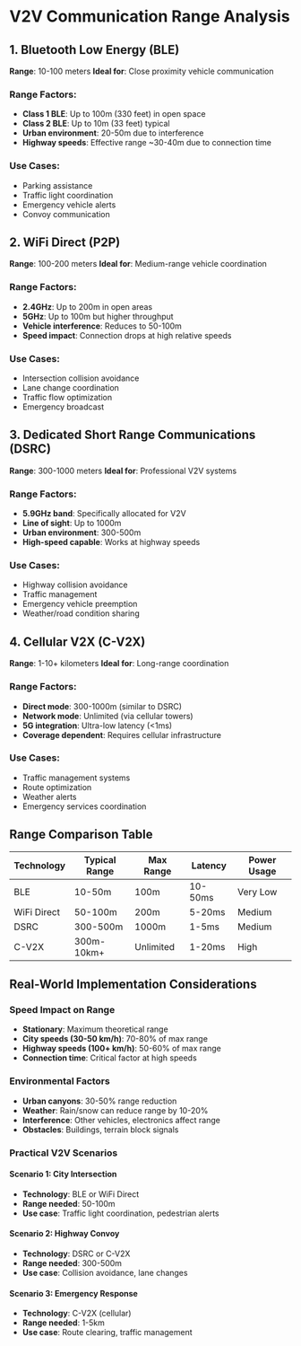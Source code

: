 # V2V Communication Range Analysis

## 1. Bluetooth Low Energy (BLE)
**Range**: 10-100 meters
**Ideal for**: Close proximity vehicle communication

### Range Factors:
- **Class 1 BLE**: Up to 100m (330 feet) in open space
- **Class 2 BLE**: Up to 10m (33 feet) typical
- **Urban environment**: 20-50m due to interference
- **Highway speeds**: Effective range ~30-40m due to connection time

### Use Cases:
- Parking assistance
- Traffic light coordination
- Emergency vehicle alerts
- Convoy communication

## 2. WiFi Direct (P2P)
**Range**: 100-200 meters
**Ideal for**: Medium-range vehicle coordination

### Range Factors:
- **2.4GHz**: Up to 200m in open areas
- **5GHz**: Up to 100m but higher throughput
- **Vehicle interference**: Reduces to 50-100m
- **Speed impact**: Connection drops at high relative speeds

### Use Cases:
- Intersection collision avoidance
- Lane change coordination
- Traffic flow optimization
- Emergency broadcast

## 3. Dedicated Short Range Communications (DSRC)
**Range**: 300-1000 meters
**Ideal for**: Professional V2V systems

### Range Factors:
- **5.9GHz band**: Specifically allocated for V2V
- **Line of sight**: Up to 1000m
- **Urban environment**: 300-500m
- **High-speed capable**: Works at highway speeds

### Use Cases:
- Highway collision avoidance
- Traffic management
- Emergency vehicle preemption
- Weather/road condition sharing

## 4. Cellular V2X (C-V2X)
**Range**: 1-10+ kilometers
**Ideal for**: Long-range coordination

### Range Factors:
- **Direct mode**: 300-1000m (similar to DSRC)
- **Network mode**: Unlimited (via cellular towers)
- **5G integration**: Ultra-low latency (<1ms)
- **Coverage dependent**: Requires cellular infrastructure

### Use Cases:
- Traffic management systems
- Route optimization
- Weather alerts
- Emergency services coordination

## Range Comparison Table

| Technology | Typical Range | Max Range | Latency | Power Usage |
|------------|---------------|-----------|---------|-------------|
| BLE        | 10-50m        | 100m      | 10-50ms | Very Low    |
| WiFi Direct| 50-100m       | 200m      | 5-20ms  | Medium      |
| DSRC       | 300-500m      | 1000m     | 1-5ms   | Medium      |
| C-V2X      | 300m-10km+    | Unlimited | 1-20ms  | High        |

## Real-World Implementation Considerations

### Speed Impact on Range
- **Stationary**: Maximum theoretical range
- **City speeds (30-50 km/h)**: 70-80% of max range
- **Highway speeds (100+ km/h)**: 50-60% of max range
- **Connection time**: Critical factor at high speeds

### Environmental Factors
- **Urban canyons**: 30-50% range reduction
- **Weather**: Rain/snow can reduce range by 10-20%
- **Interference**: Other vehicles, electronics affect range
- **Obstacles**: Buildings, terrain block signals

### Practical V2V Scenarios

#### Scenario 1: City Intersection
- **Technology**: BLE or WiFi Direct
- **Range needed**: 50-100m
- **Use case**: Traffic light coordination, pedestrian alerts

#### Scenario 2: Highway Convoy
- **Technology**: DSRC or C-V2X
- **Range needed**: 300-500m
- **Use case**: Collision avoidance, lane changes

#### Scenario 3: Emergency Response
- **Technology**: C-V2X (cellular)
- **Range needed**: 1-5km
- **Use case**: Route clearing, traffic management